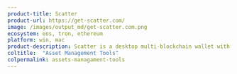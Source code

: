 ```yaml
---
product-title: Scatter
product-url: https://get-scatter.com/
image: /images/output_md/get-scatter.com.png
ecosystem: eos, tron, ethereum
platform: win, mac
product-description: Scatter is a desktop multi-blockchain wallet with signature, identity and reputation features and dApps browser.
coltitle:  "Asset Management Tools"
colpermalink: assets-managament-tools
---
```

